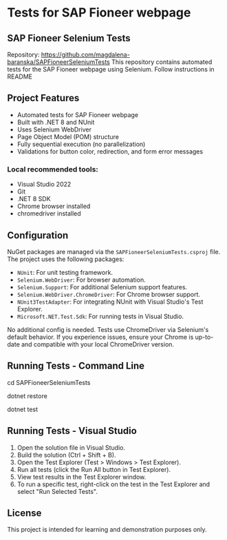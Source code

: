 # Tests for SAP Fioneer webpage

## SAP Fioneer Selenium Tests

Repository: https://github.com/magdalena-baranska/SAPFioneerSeleniumTests
This repository contains automated tests for the SAP Fioneer webpage using Selenium.
Follow instructions in README

## Project Features 
- Automated tests for SAP Fioneer webpage
- Built with .NET 8 and NUnit
- Uses Selenium WebDriver
- Page Object Model (POM) structure
- Fully sequential execution (no parallelization)
- Validations for button color, redirection, and form error messages

### Local recommended tools:

- Visual Studio 2022
- Git
- .NET 8 SDK
- Chrome browser installed
- chromedriver installed

## Configuration
NuGet packages are managed via the `SAPFioneerSeleniumTests.csproj` file. The project uses the following packages:
- `NUnit`: For unit testing framework.
- `Selenium.WebDriver`: For browser automation.
- `Selenium.Support`: For additional Selenium support features.
- `Selenium.WebDriver.ChromeDriver`: For Chrome browser support.
- `NUnit3TestAdapter`: For integrating NUnit with Visual Studio's Test Explorer.
- `Microsoft.NET.Test.Sdk`: For running tests in Visual Studio.
	
No additional config is needed. Tests use ChromeDriver via Selenium's default behavior.
If you experience issues, ensure your Chrome is up-to-date and compatible with your local ChromeDriver version.

## Running Tests - Command Line
cd SAPFioneerSeleniumTests

dotnet restore

dotnet test

## Running Tests - Visual Studio

1. Open the solution file in Visual Studio.
2. Build the solution (Ctrl + Shift + B).
3. Open the Test Explorer (Test > Windows > Test Explorer).
4. Run all tests (click the Run All button in Test Explorer).
5. View test results in the Test Explorer window.
6. To run a specific test, right-click on the test in the Test Explorer and select "Run Selected Tests".

## License
This project is intended for learning and demonstration purposes only.
